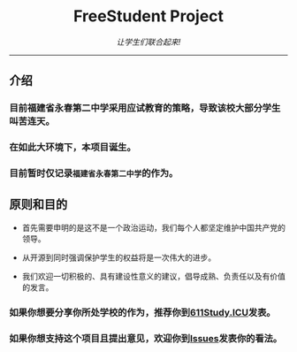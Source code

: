 <div align="center">

# FreeStudent Project

_让学生们联合起来!_

---

</div>

## 介绍

<!-- ### 目前中国大陆大部分学校都采用应试教育的策略，导致大部分学生叫苦连天。 -->

### 目前福建省永春第二中学采用应试教育的策略，导致该校大部分学生叫苦连天。

### 在如此大环境下，本项目诞生。

### 目前暂时仅记录```福建省永春第二中学```的作为。

## 原则和目的

* 首先需要申明的是这不是一个政治运动，我们每个人都坚定维护中国共产党的领导。

* 从开源到同时强调保护学生的权益将是一次伟大的进步。

* 我们欢迎一切积极的、具有建设性意义的建议，倡导成熟、负责任以及有价值的发言。

### 如果你想要分享你所处学校的作为，推荐你到[611Study.ICU](https://611Study.ICU/)发表。

### 如果你想支持这个项目且提出意见，欢迎你到[Issues](https://github.com/FreeStudent404/FreeStudent/issues)发表你的看法。

<!-- ### 欢迎到本项目的[Github](https://github.com/FreeStudent404/FreeStudent)为本项目点击Star。 -->
